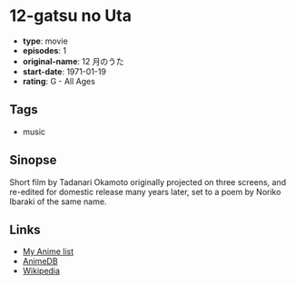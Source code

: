 # 12-gatsu no Uta

-   **type**: movie
-   **episodes**: 1
-   **original-name**: 12 月のうた
-   **start-date**: 1971-01-19
-   **rating**: G - All Ages

## Tags

-   music

## Sinopse

Short film by Tadanari Okamoto originally projected on three screens, and re-edited for domestic release many years later, set to a poem by Noriko Ibaraki of the same name.

## Links

-   [My Anime list](https://myanimelist.net/anime/29411/12-gatsu_no_Uta)
-   [AnimeDB](http://anidb.info/perl-bin/animedb.pl?show=anime&aid=11302)
-   [Wikipedia](http://ja.wikipedia.org/wiki/岡本忠成)
